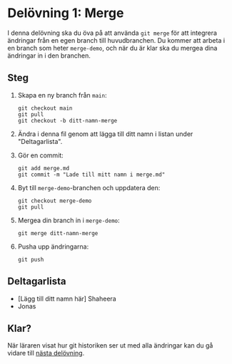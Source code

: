 # Delövning 1: Merge

 I denna delövning ska du öva på att använda `git merge` för att integrera ändringar från en egen branch till huvudbranchen. Du kommer att arbeta i en branch som heter `merge-demo`, och när du är klar ska du mergea dina ändringar in i den branchen.

## Steg

1. Skapa en ny branch från `main`:
   ```
   git checkout main
   git pull
   git checkout -b ditt-namn-merge
   ```

2. Ändra i denna fil genom att lägga till ditt namn i listan under "Deltagarlista".

3. Gör en commit:
   ```
   git add merge.md
   git commit -m "Lade till mitt namn i merge.md"
   ```

4. Byt till `merge-demo`-branchen och uppdatera den:
   ```
   git checkout merge-demo
   git pull
   ```

5. Mergea din branch in i `merge-demo`:
   ```
   git merge ditt-namn-merge
   ```

6. Pusha upp ändringarna:
   ```
   git push
   ```

## Deltagarlista

- [Lägg till ditt namn här]
Shaheera
- Jonas

## Klar?

När läraren visat hur git historiken ser ut med alla ändringar kan du gå vidare till [nästa delövning](./rebase.md).